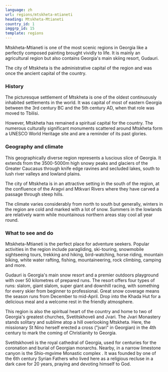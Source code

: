 ```yaml
---
language: zh
url: regions/mtskheta-mtianeti
heading: Mtskheta-Mtianeti
country_id: 1
imggrp_id: 15
template: regions
---
```

<div class="row content-row"><!-- 1497 (1)-->

</div>

<div class="row content-row"><!-- 1498 (2)-->
<div class="col-xs-12 col-sm-6 col-md-6"><!-- 1997 -->

Mtskheta\-Mtianeti is one of the most scenic regions in Georgia like a perfectly
composed painting brought vividly to life. It is mainly an agricultural region but
also contains Georgia's main skiing resort, Gudauri.

</div>

<div class="col-xs-12 col-sm-6 col-md-6"><!-- 1998 -->

The city of Mtskheta is the administrative capital of the region and was once the
ancient capital of the country.

</div>

</div>

<div class="row content-row"><!-- 1499 (3)-->
<div class="col-xs-12"><!-- 1999 -->



</div>

</div>

<div class="row content-row"><!-- 1500 (4)-->
<div class="col-xs-12 col-sm-6 col-md-6"><!-- 2000 -->

### History


The picturesque settlement of Mtskheta is one of the oldest continuously inhabited
settlements in the world. It was capital of most of eastern Georgia between the
3rd century BC and the 5th century AD, when that role was moved to Tbilisi.

However, Mtskheta has remained a spiritual capital for the country. The numerous
culturally significant monuments scattered around Mtskheta form a UNESCO World Heritage
site and are a reminder of its past glories.

### Geography and climate


This geographically diverse region represents a luscious slice of Georgia. It extends
from the 3500\-5000m high snowy peaks and glaciers of the Greater Caucasus through
knife edge ravines and secluded lakes, south to lush river valleys and lowland plains.

The city of Mtskheta is in an attractive setting in the south of the region, at the
confluence of the Aragvi and Mtkvari Rivers where they have carved a passage through
steep hills.

The climate varies considerably from north to south but generally, winters in the
region are cold and marked with a lot of snow. Summers in the lowlands are relatively
warm while mountainous northern areas stay cool all year round.

</div>

<div class="col-xs-12 col-sm-6 col-md-6"><!-- 2001 -->

### What to see and do


Mtskheta\-Mtianeti is the perfect place for adventure seekers. Popular activities
in the region include paragliding, ski\-touring, snowmobile sightseeing tours, trekking
and hiking, bird\-watching, horse riding, mountain biking, white water rafting,
fishing, mountaineering, rock climbing, camping and more.

Gudauri is Georgia's main snow resort and a premier outdoors playground with over
50 kilometres of prepared runs. The resort offers four types of runs: slalom, giant
slalom, super giant and downhill racing, with something for every skier from beginner
to professional. Great snow coverage means the season runs from December to mid\-April.
Drop into the Khada Hut for a delicious meal and a welcome rest in the friendly
atmosphere.

This region is also the spiritual heart of the country and home to two of Georgia's
greatest churches, Svetitskhoveli and Jvari. The Jvari Monastery stands solitary
and sublime atop a hill overlooking Mtskheta. Here, the missionary St Nino herself
erected a cross ("jvari" in Georgian) in the 4th century to mark the coming of Christianity
to Georgia.

Svetitskhoveli is the royal cathedral of Georgia, used for centuries for the coronation
and burial of Georgian monarchs. Nearby, in a narrow limestone canyon is the Shio\-mgvime
Monastic complex . It was founded by one of the 6th century Syrian Fathers who lived
here as a religious recluse in a dark cave for 20 years, praying and devoting himself
to God.

</div>

</div>
